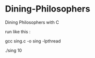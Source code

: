 # Dining-Philosophers
Dining Philosophers with C

run like this :

gcc sing.c -o sing -lpthread

./sing 10

